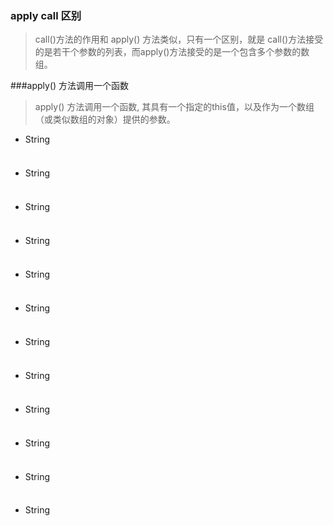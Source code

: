 ### apply call 区别

> call()方法的作用和 apply() 方法类似，只有一个区别，就是 call()方法接受的是若干个参数的列表，而apply()方法接受的是一个包含多个参数的数组。


###apply() 方法调用一个函数

>apply() 方法调用一个函数, 其具有一个指定的this值，以及作为一个数组（或类似数组的对象）提供的参数。

* String

``` javascript


```

###

>

* String

``` javascript


```

###

>

* String

``` javascript


```

###

>

* String

``` javascript


```

###

>

* String

``` javascript


```

###

>

* String

``` javascript


```


###

>

* String

``` javascript


```


###

>

* String

``` javascript


```


###

>

* String

``` javascript


```


###

>

* String

``` javascript


```


###

>

* String

``` javascript


```


###

>

* String

``` javascript


```
